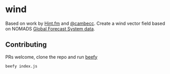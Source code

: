 wind
====
Based on work by [Hint.fm](http://hint.fm/projects/wind/) and [@cambecc](http://earth.nullschool.net/). Create a wind vector field based on NOMADS [Global Forecast System data](http://www.ncdc.noaa.gov/data-access/model-data/model-datasets/global-forcast-system-gfs).

## Contributing
PRs welcome, clone the repo and run [beefy](http://didact.us/beefy/)
```sh
beefy index.js
```

